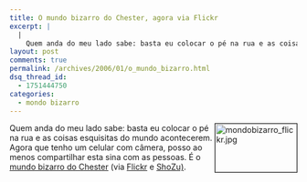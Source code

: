```yaml
---
title: O mundo bizarro do Chester, agora via Flickr
excerpt: |
  |
    Quem anda do meu lado sabe: basta eu colocar o pé na rua e as coisas esquisitas do mundo acontecerem. Agora que tenho um celular com câmera, posso ao menos compartilhar esta sina com as pessoas. É o mundo bizarro...
layout: post
comments: true
permalink: /archives/2006/01/o_mundo_bizarro.html
dsq_thread_id:
  - 1751444750
categories:
  - mondo bizarro
---
```

<img title="mondobizarro_flickr.jpg" src="//chester.me/archives/img/mondobizarro_flickr.jpg" width="143" height="85" align="right" style="margin-left:2px" border="1" />Quem anda do meu lado sabe: basta eu colocar o pé na rua e as coisas esquisitas do mundo acontecerem. Agora que tenho um celular com câmera, posso ao menos compartilhar esta sina com as pessoas. É o [mundo bizarro do Chester][1] (via [Flickr][2] e [ShoZu)][3].

 [1]: http://www.flickr.com/photos/91032493@N00/sets/1783242/
 [2]: http://www.flickr.com
 [3]: http://www.shozu.com/portal/
